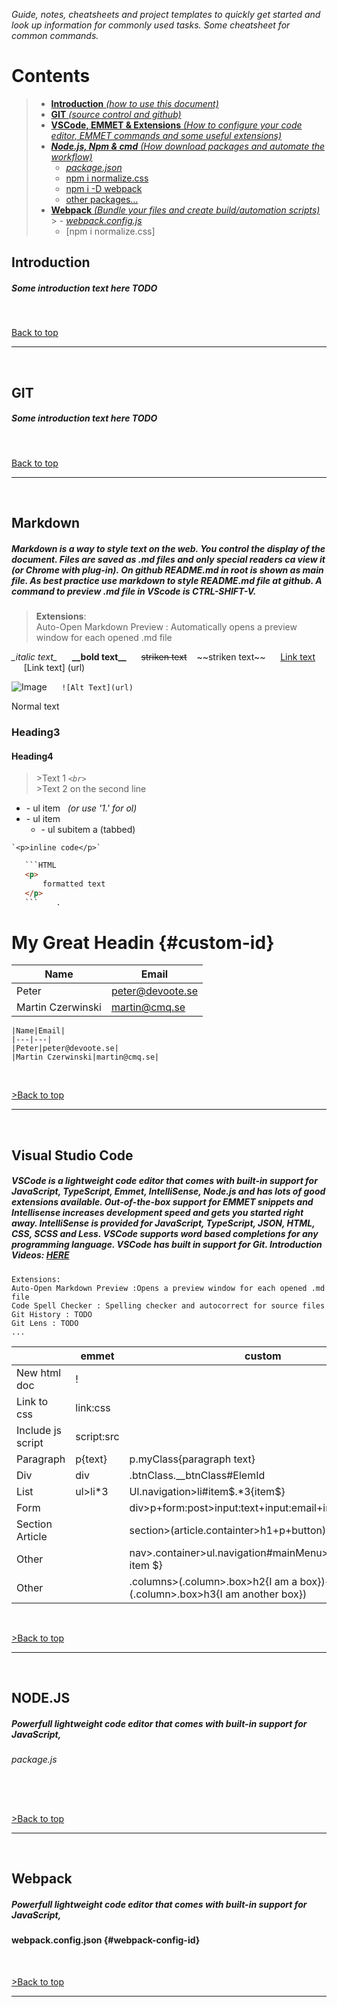 _Guide, notes, cheatsheets and project templates to quickly get started and look up information for commonly used tasks. Some cheatsheet for common commands._

# Contents
>- [__Introduction__ _(how to use this document)_](#introduction)
>- [__GIT__ _(source control and github)_](#git)
>- [__VSCode, EMMET & Extensions__ _(How to configure your code editor, EMMET commands and some useful extensions)_](#Visual-Studio-Code)
>- [___Node.js, Npm & cmd___ _(How download packages and automate the workflow)_](#nodejs)
>    - [_package.json_](#packagejson)
>    - [npm i normalize.css](#mpm-i-normalizecss)
>    - [npm i -D webpack](#normalize)
>    - [other packages...](#normalize)
>- [__Webpack__ _(Bundle your files and create build/automation scripts)_](#webpack)
    >    - [_webpack.config.js_](#webpack-config-id)
>   - [npm i normalize.css]


## __Introduction__             
##### Some introduction text here **TODO**

<br/>

[Back to top](#contents)

---
<br>



## __GIT__             
##### Some introduction text here **TODO**


<br/>

[Back to top](#contents)

---
<br>




## __Markdown__
##### Markdown is a way to style text on the web. You control the display of the document. Files are saved as .md files and only special readers ca view it (or Chrome with plug-in). On github README.md in root is shown as main file. As best practice use markdown to style README.md file at github. A command to preview .md file in VScode is CTRL-SHIFT-V. 

> __Extensions__: <br>
> Auto-Open Markdown Preview : Automatically opens a preview window for each opened .md file <br>

_\_italic text\__ &nbsp;&nbsp;&nbsp;&nbsp;
__\_\_bold text\_\___ &nbsp;&nbsp;&nbsp;&nbsp;
~~striken text~~ &nbsp;&nbsp; ~\~striken text\~\~ &nbsp;&nbsp;&nbsp;&nbsp; [Link text](http://www.di.se) &nbsp;&nbsp;&nbsp;&nbsp; \[Link text\] \(url\)

![Image](http://icons.iconarchive.com/icons/saviourmachine/chat/32/online-icon.png)  &nbsp;&nbsp;&nbsp;&nbsp;  `![Alt Text](url)`

Normal text  
### Heading3
#### Heading4

>\>Text 1 _`<br>`_ <br>
>\>Text 2 on the second line


- \- ul item &nbsp; _(or use '1.' for ol)_
- \- ul item
    - \- ul subitem a (tabbed)

`` `<p>inline code</p>` ``


```HTML (or )
   ```HTML 
   <p>
       formatted text
   </p>
   ```    .
```



# My Great Headin {#custom-id}


|Name|Email|
|---|---|
|Peter|peter@devoote.se|
|Martin Czerwinski|martin@cmq.se|
```
|Name|Email|
|---|---|
|Peter|peter@devoote.se|
|Martin Czerwinski|martin@cmq.se|
```

<br/>

[>Back to top](#contents)

---
<br>


## Visual Studio Code
##### VSCode is a lightweight code editor that comes with built-in support for JavaScript, TypeScript, Emmet, IntelliSense, Node.js and has lots of good extensions available. Out-of-the-box support for EMMET snippets and Intellisense increases development speed and gets you started right away. IntelliSense is provided for JavaScript, TypeScript, JSON, HTML, CSS, SCSS and Less. VSCode supports word based completions for any programming language. VSCode has built in support for Git. Introduction Videos: [HERE](https://www.youtube.com/results?search_query=Building+WebApps+using+Visual+Studio+Code)

```
Extensions:
Auto-Open Markdown Preview :Opens a preview window for each opened .md file
Code Spell Checker : Spelling checker and autocorrect for source files
Git History : TODO
Git Lens : TODO
...
```

| |emmet|custom|output|
|---|---|---|---|
|New html doc| ! |   |   |
|Link to css| link:css |   |   |
|Include js script| script:src |   |   |
|Paragraph| p{text} |p.myClass{paragraph text}   |   |
|Div| div | .btnClass.__btnClass#ElemId |   |
|List| ul>li*3 | Ul.navigation>li#item$.*3{item$}  |  |
|Form|  | div>p+form:post>input:text+input:email+input:submit  |  |
|Section Article|  | section>(article.containter>h1+p+button)*3 |  |
|Other|  | nav>.container>ul.navigation#mainMenu>li*3#item${list item $}  | |
|Other| |.columns>(.column>.box>h2{I am a box})+(.column>.box>h3{I am another box})|
  



<br/>

[>Back to top](#contents)

---
<br>


## NODE.JS

##### Powerfull lightweight code editor that comes with built-in support for JavaScript,

###### package.js
```

```

<br/>

[>Back to top](#contents)

---
<br>


## Webpack

##### Powerfull lightweight code editor that comes with built-in support for JavaScript,


#### webpack.config.json {#webpack-config-id}


<br/>

[>Back to top](#contents)

---
<br>






